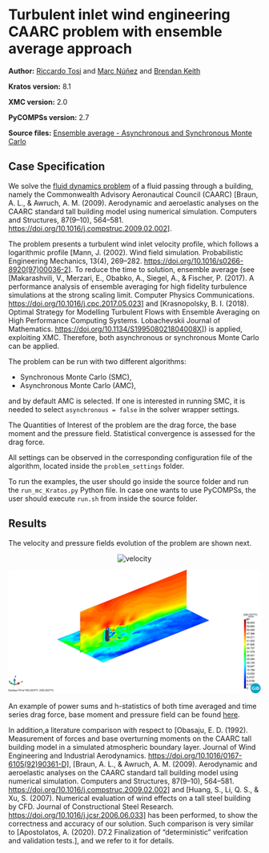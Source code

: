 # Turbulent inlet wind engineering CAARC problem with ensemble average approach

**Author:** [Riccardo Tosi](https://github.com/riccardotosi) and [Marc Núñez](https://github.com/marcnunezc) and [Brendan Keith](https://brendankeith.github.io/)

**Kratos version:** 8.1

**XMC version:** 2.0

**PyCOMPSs version:** 2.7

**Source files:** [Ensemble average - Asynchronous and Synchronous Monte Carlo](source)

## Case Specification
We solve the [fluid dynamics problem](https://github.com/KratosMultiphysics/Kratos/tree/master/applications/FluidDynamicsApplication) of a fluid passing through a building, namely the Commonwealth Advisory Aeronautical Council (CAARC) [Braun, A. L., & Awruch, A. M. (2009). Aerodynamic and aeroelastic analyses on the CAARC standard tall building model using numerical simulation. Computers and Structures, 87(9–10), 564–581. https://doi.org/10.1016/j.compstruc.2009.02.002].

The problem presents a turbulent wind inlet velocity profile, which follows a logarithmic profile [Mann, J. (2002). Wind field simulation. Probabilistic Engineering Mechanics, 13(4), 269–282. https://doi.org/10.1016/s0266-8920(97)00036-2].
To reduce the time to solution, ensemble average (see [Makarashvili, V., Merzari, E., Obabko, A., Siegel, A., & Fischer, P. (2017). A performance analysis of ensemble averaging for high fidelity turbulence simulations at the strong scaling limit. Computer Physics Communications. https://doi.org/10.1016/j.cpc.2017.05.023] and [Krasnopolsky, B. I. (2018). Optimal Strategy for Modelling Turbulent Flows with Ensemble Averaging on High Performance Computing Systems. Lobachevskii Journal of Mathematics. https://doi.org/10.1134/S199508021804008X]) is applied, exploiting XMC. Therefore, both asynchronous or synchronous Monte Carlo can be applied.

The problem can be run with two different algorithms:

* Synchronous Monte Carlo (SMC),
* Asynchronous Monte Carlo (AMC),

and by default AMC is selected. If one is interested in running SMC, it is needed to select `asynchronous = false` in the solver wrapper settings.

The Quantities of Interest of the problem are the drag force, the base moment and the pressure field. Statistical convergence is assessed for the drag force.

All settings can be observed in the corresponding configuration file of the algorithm, located inside the `problem_settings` folder.

To run the examples, the user should go inside the source folder and run the `run_mc_Kratos.py` Python file. In case one wants to use PyCOMPSs, the user should execute `run.sh` from inside the source folder.

## Results

The velocity and pressure fields evolution of the problem are shown next.
<p align="center">
  <img src="data/velocity.gif" alt="velocity" style="width: 600px;"/>
</p>
<p align="center">
  <img src="data/velocity.png" alt="velocity" style="width: 650px;"/>
</p>

An example of power sums and h-statistics of both time averaged and time series drag force, base moment and pressure field can be found [here](source/power_sums_outputs).

In addition,a literature comparison with respect to [Obasaju, E. D. (1992). Measurement of forces and base overturning moments on the CAARC tall building model in a simulated atmospheric boundary layer. Journal of Wind Engineering and Industrial Aerodynamics. https://doi.org/10.1016/0167-6105(92)90361-D], [Braun, A. L., & Awruch, A. M. (2009). Aerodynamic and aeroelastic analyses on the CAARC standard tall building model using numerical simulation. Computers and Structures, 87(9–10), 564–581. https://doi.org/10.1016/j.compstruc.2009.02.002] and [Huang, S., Li, Q. S., & Xu, S. (2007). Numerical evaluation of wind effects on a tall steel building by CFD. Journal of Constructional Steel Research. https://doi.org/10.1016/j.jcsr.2006.06.033] has been performed, to show the correctness and accuracy of our solution. Such comparison is very similar to [Apostolatos, A. (2020). D7.2 Finalization of “deterministic” verifcation and validation tests.], and we refer to it for details.
